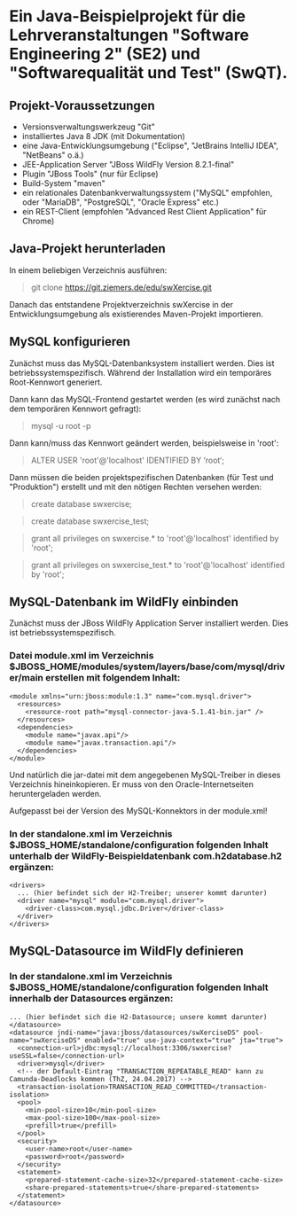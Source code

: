 # Ein Java-Beispielprojekt für die Lehrveranstaltungen "Software Engineering 2" (SE2) und "Softwarequalität und Test" (SwQT).

## Projekt-Voraussetzungen

- Versionsverwaltungswerkzeug "Git"
- installiertes Java 8 JDK (mit Dokumentation)
- eine Java-Entwicklungsumgebung ("Eclipse", "JetBrains IntelliJ IDEA", "NetBeans" o.ä.)
- JEE-Application Server "JBoss WildFly Version 8.2.1-final"
- Plugin "JBoss Tools" (nur für Eclipse)
- Build-System "maven"
- ein relationales Datenbankverwaltungssystem ("MySQL" empfohlen, oder "MariaDB", "PostgreSQL", "Oracle Express" etc.)
- ein REST-Client (empfohlen "Advanced Rest Client Application" für Chrome)

## Java-Projekt herunterladen

In einem beliebigen Verzeichnis ausführen:

> git clone https://git.ziemers.de/edu/swXercise.git

Danach das entstandene Projektverzeichnis swXercise in der Entwicklungsumgebung als existierendes Maven-Projekt importieren.

## MySQL konfigurieren

Zunächst muss das MySQL-Datenbanksystem installiert werden. Dies ist betriebssystemspezifisch. Während der Installation wird ein temporäres Root-Kennwort generiert.

Dann kann das MySQL-Frontend gestartet werden (es wird zunächst nach dem temporären Kennwort gefragt):

> mysql -u root -p

Dann kann/muss das Kennwort geändert werden, beispielsweise in 'root':

> ALTER USER 'root'@'localhost' IDENTIFIED BY ‘root‘;

Dann müssen die beiden projektspezifischen Datenbanken (für Test und "Produktion") erstellt und mit den nötigen Rechten versehen werden:

> create database swxercise;

> create database swxercise_test;

> grant all privileges on swxercise.* to 'root'@'localhost' identified by 'root';

> grant all privileges on swxercise_test.* to 'root'@'localhost' identified by 'root';

## MySQL-Datenbank im WildFly einbinden

Zunächst muss der JBoss WildFly Application Server installiert werden. Dies ist betriebssystemspezifisch.

### Datei module.xml im Verzeichnis $JBOSS_HOME/modules/system/layers/base/com/mysql/driver/main erstellen mit folgendem Inhalt:

```
<module xmlns="urn:jboss:module:1.3" name="com.mysql.driver">
  <resources>
    <resource-root path="mysql-connector-java-5.1.41-bin.jar" />
  </resources>
  <dependencies>
    <module name="javax.api"/>
    <module name="javax.transaction.api"/>
  </dependencies>
</module>
```

Und natürlich die jar-datei mit dem angegebenen MySQL-Treiber in dieses Verzeichnis hineinkopieren. Er muss von den Oracle-Internetseiten heruntergeladen werden.

Aufgepasst bei der Version des MySQL-Konnektors in der module.xml!

### In der standalone.xml im Verzeichnis $JBOSS_HOME/standalone/configuration folgenden Inhalt unterhalb der WildFly-Beispieldatenbank com.h2database.h2 ergänzen:

```
<drivers>
  ... (hier befindet sich der H2-Treiber; unserer kommt darunter)
  <driver name="mysql" module="com.mysql.driver">
    <driver-class>com.mysql.jdbc.Driver</driver-class>
  </driver>
</drivers>
```

## MySQL-Datasource im WildFly definieren

### In der standalone.xml im Verzeichnis $JBOSS_HOME/standalone/configuration folgenden Inhalt innerhalb der Datasources ergänzen:

```
... (hier befindet sich die H2-Datasource; unsere kommt darunter)
</datasource>
<datasource jndi-name="java:jboss/datasources/swXerciseDS" pool-name="swXerciseDS" enabled="true" use-java-context="true" jta="true">
  <connection-url>jdbc:mysql://localhost:3306/swxercise?useSSL=false</connection-url>
  <driver>mysql</driver>
  <!-- der Default-Eintrag "TRANSACTION_REPEATABLE_READ" kann zu Camunda-Deadlocks kommen (ThZ, 24.04.2017) -->
  <transaction-isolation>TRANSACTION_READ_COMMITTED</transaction-isolation>
  <pool>
    <min-pool-size>10</min-pool-size>
    <max-pool-size>100</max-pool-size>
    <prefill>true</prefill>
  </pool>
  <security>
    <user-name>root</user-name>
    <password>root</password>
  </security>
  <statement>
    <prepared-statement-cache-size>32</prepared-statement-cache-size>
    <share-prepared-statements>true</share-prepared-statements>
  </statement>
</datasource>
```